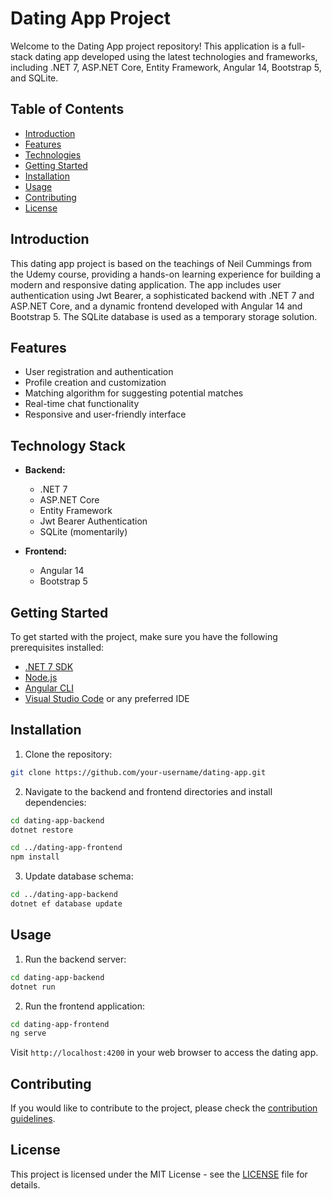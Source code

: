 # Dating App Project

Welcome to the Dating App project repository! This application is a full-stack dating app developed using the latest technologies and frameworks, including .NET 7, ASP.NET Core, Entity Framework, Angular 14, Bootstrap 5, and SQLite.

## Table of Contents

- [Introduction](#introduction)
- [Features](#features)
- [Technologies](#technologies)
- [Getting Started](#getting-started)
- [Installation](#installation)
- [Usage](#usage)
- [Contributing](#contributing)
- [License](#license)

## Introduction

This dating app project is based on the teachings of Neil Cummings from the Udemy course, providing a hands-on learning experience for building a modern and responsive dating application. The app includes user authentication using Jwt Bearer, a sophisticated backend with .NET 7 and ASP.NET Core, and a dynamic frontend developed with Angular 14 and Bootstrap 5. The SQLite database is used as a temporary storage solution.

## Features

- User registration and authentication
- Profile creation and customization
- Matching algorithm for suggesting potential matches
- Real-time chat functionality
- Responsive and user-friendly interface

## Technology Stack

- **Backend:**
  - .NET 7
  - ASP.NET Core
  - Entity Framework
  - Jwt Bearer Authentication
  - SQLite (momentarily)

- **Frontend:**
  - Angular 14
  - Bootstrap 5

## Getting Started

To get started with the project, make sure you have the following prerequisites installed:

- [.NET 7 SDK](https://dotnet.microsoft.com/download/dotnet/7.0)
- [Node.js](https://nodejs.org/)
- [Angular CLI](https://cli.angular.io/)
- [Visual Studio Code](https://code.visualstudio.com/) or any preferred IDE

## Installation

1. Clone the repository:

```bash
git clone https://github.com/your-username/dating-app.git
```

2. Navigate to the backend and frontend directories and install dependencies:

```bash
cd dating-app-backend
dotnet restore

cd ../dating-app-frontend
npm install
```

3. Update database schema:

```bash
cd ../dating-app-backend
dotnet ef database update
```

## Usage

1. Run the backend server:

```bash
cd dating-app-backend
dotnet run
```

2. Run the frontend application:

```bash
cd dating-app-frontend
ng serve
```

Visit `http://localhost:4200` in your web browser to access the dating app.

## Contributing

If you would like to contribute to the project, please check the [contribution guidelines](CONTRIBUTING.md).

## License

This project is licensed under the MIT License - see the [LICENSE](LICENSE) file for details.
